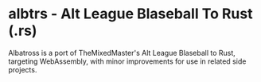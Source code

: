 # albtrs - Alt League Blaseball To Rust (.rs)

Albatross is a port of TheMixedMaster's Alt League Blaseball to Rust, targeting WebAssembly, with minor improvements for use in related side projects.

